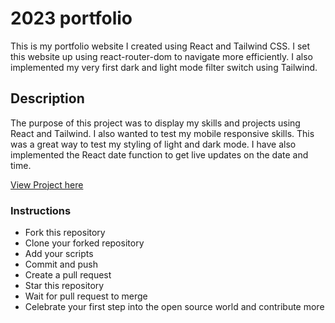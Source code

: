 # 2023 portfolio

This is my portfolio website I created using React and Tailwind CSS. I set this website up using react-router-dom to navigate more efficiently. I also implemented my very first dark and light mode filter switch using Tailwind.

## Description

The purpose of this project was to display my skills and projects using React and Tailwind.
I also wanted to test my mobile responsive skills.
This was a great way to test my styling of light and dark mode.
I have also implemented the React date function to get live updates on the date and time.


[View Project here](https://mch2023portfolio.netlify.app/)


### Instructions
- Fork this repository
- Clone your forked repository
- Add your scripts
- Commit and push
- Create a pull request
- Star this repository
- Wait for pull request to merge
- Celebrate your first step into the open source world and contribute more
